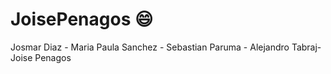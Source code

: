 # JoisePenagos :smile:
Josmar Diaz - Maria Paula Sanchez - Sebastian Paruma - Alejandro Tabraj-Joise Penagos

